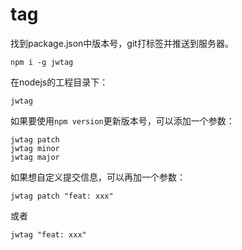 # tag

找到package.json中版本号，git打标签并推送到服务器。

```
npm i -g jwtag
```

在nodejs的工程目录下：

```
jwtag
```

如果要使用`npm version`更新版本号，可以添加一个参数：

```
jwtag patch
jwtag minor
jwtag major
```

如果想自定义提交信息，可以再加一个参数：
```
jwtag patch "feat: xxx"
```
或者
```
jwtag "feat: xxx"
```
